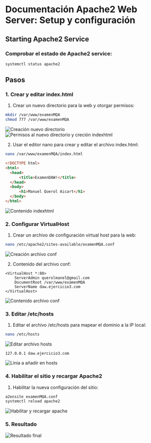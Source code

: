 # Documentación Apache2 Web Server: Setup y configuración
## Starting Apache2 Service
### Comprobar el estado de Apache2 service:

```bash
systemctl status apache2
```

## Pasos
### 1. Crear y editar index.html

1. Crear un nuevo directorio para la web y otorgar permisos:

```bash
mkdir /var/www/examenMQA
chmod 777 /var/www/examenMQA
```
![Creación nuevo directorio](https://github.com/Arzeld/examenMQA/blob/main/Virtualhost/Images/(1)%20inicio_apache2.png)
![Permisos al nuevo directorio y creción indexhtml](https://github.com/Arzeld/examenMQA/blob/main/Virtualhost/Images/(2)%20creacion_index_html.png)

2. Usar el editor nano para crear y editar el archivo index.html:

```bash
nano /var/www/examenMQA/index.html
```
```html
<!DOCTYPE html>
<html>
  <head>
      <title>ExamenDAW!</title>
  </head>
  <body>
      <h1>Manuel Querol Aicart</h1>
  </body>
</html>
```
![Contenido indexhtml](https://github.com/Arzeld/examenMQA/blob/main/Virtualhost/Images/(3)%20contenido_index.png)

### 2. Configurar VirtualHost

1. Crear un archivo de configuración virtual host para la web:

```bash
nano /etc/apache2/sites-available/examenMQA.conf
```
![Creación archivo conf](https://github.com/Arzeld/examenMQA/blob/main/Virtualhost/Images/(4)%20creacion_examenMQA_conf.png)

2. Contenido del archivo conf:

```apacheconf
<VirtualHost *:80>
    ServerAdmin querolmanel@gmail.com
    DocumentRoot /var/www/examenMQA
    ServerName daw.ejercicio3.com
</VirtualHost>
```
![Contenido archivo conf](https://github.com/Arzeld/examenMQA/blob/main/Virtualhost/Images/(5)%20contenido_examenMQA_conf.png)

### 3. Editar /etc/hosts

1. Editar el archivo /etc/hosts para mapear el dominio a la IP local:

```bash
nano /etc/hosts
```
![Editar archivo hosts](https://github.com/Arzeld/examenMQA/blob/main/Virtualhost/Images/(6)%20edicion_etchosts.png)
```hosts
127.0.0.1 daw.ejercicio3.com
```
![Linia a añadir en hosts](https://github.com/Arzeld/examenMQA/blob/main/Virtualhost/Images/(7)%20contenido_etchosts.png)

### 4. Habilitar el sitio y recargar Apache2

1. Habilitar la nueva configuración del sitio:

```bash
a2ensite examenMQA.conf
systemctl reload apache2
```
![Habilitar y recargar apache](https://github.com/Arzeld/examenMQA/blob/main/Virtualhost/Images/(8)%20final_examenMQA.png)

### 5. Resultado

![Resultado final](https://github.com/Arzeld/examenMQA/blob/main/Virtualhost/Images/(9)%20resultado.png)
